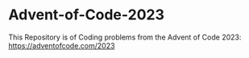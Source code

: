 # Advent-of-Code-2023
This Repository is of Coding problems from the Advent of Code 2023: https://adventofcode.com/2023
